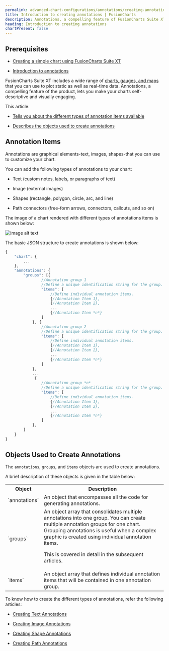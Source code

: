 ```yaml
---
permalink: advanced-chart-configurations/annotations/creating-annotations/introduction.html
title: Introduction to creating annotations | FusionCharts
description: Annotations, a compelling feature of FusionCharts Suite XT, lets you make your charts self-descriptive and visually engaging. This article, tells you about the different types of annotation items available and describes the objects used to create annotations.
heading: Introduction to creating annotations
chartPresent: false
---
```


## Prerequisites

* [Creating a simple chart using FusionCharts Suite XT](/getting-started/building-your-first-chart)

* [Introduction to annotations](/advanced-charting/annotations/introduction)

FusionCharts Suite XT includes a wide range of [charts, gauges, and maps](http://www.fusioncharts.com/charts/) that you can use to plot static as well as real-time data. Annotations, a compelling feature of the product, lets you make your charts self-descriptive and visually engaging.

This article:

* <a href="/advanced-chart-configurations/annotations/creating-annotations/introduction#annotation-items" class="smoth-scroll">Tells you about the different types of annotation items available</a>

* <a href="/advanced-chart-configurations/annotations/creating-annotations/introduction#objects-used-to-create-annotations" class="smoth-scroll">Describes the objects used to create annotations</a>

## Annotation Items

Annotations are graphical elements-text, images, shapes-that you can use to customize your chart.

You can add the following types of annotations to your chart:

* Text (custom notes, labels, or paragraphs of text)

* Image (external images)

* Shapes (rectangle, polygon, circle, arc, and line)

* Path connectors (free-form arrows, connectors, callouts, and so on)

The image of a chart rendered with different types of annotations items is shown below:

![image alt text](/assets/images/advanced-charting-annotations-creating-annotations-image-1.jpg)

The basic JSON structure to create annotations is shown below:

```javascript
{
    "chart": {
        ...
    },
    "annotations": {
        "groups": [{
        		//Annotation group 1
            	//Define a unique identification string for the group.
                "items": [
                	//Define individual annotation items.
                    {//Annotation Item 1},
                    {//Annotation Item 2},
                    ...
                    {//Annotation Item *n*}
                ]
            }, {
            	//Annotation group 2
            	//Define a unique identification string for the group.
                "items": [
                	//Define individual annotation items.
                	{//Annotation Item 1},
                	{//Annotation Item 2},
                	...
                    {//Annotation Item *n*}
                ]
            },
            ...
             {
            	//Annotation group *n*
            	//Define a unique identification string for the group.
                "items": [
                	//Define individual annotation items.
                    {//Annotation Item 1},
                    {//Annotation Item 2},
                    ...
                    {//Annotation Item *n*}
                ]
            },
        ]
    }
}
```

## Objects Used to Create Annotations

The `annotations`, `groups`, and `items` objects are used to create annotations.

A brief description of these objects is given in the table below:

<table>
  <tr>
    <th>Object</th>
    <th>Description</th>
  </tr>
  <tr>
    <td>`annotations`</td>
    <td>An object that encompasses all the code for generating annotations.</td>
  </tr>
  <tr>
    <td>`groups`</td>
    <td>An object array that consolidates multiple annotations into one group. You can create multiple annotation groups for one chart. Grouping annotations is useful when a complex graphic is created using individual annotation items.

This is covered in detail in the subsequent articles.</td>
  </tr>
  <tr>
    <td>`items`</td>
    <td>An object array that defines individual annotation items that will be contained in one annotation group.</td>
  </tr>
</table>


To know how to create the different types of annotations, refer the following articles:

* [Creating Text Annotations](/advanced-charting/annotations/creating-annotations/creating-text-annotations)

* [Creating Image Annotations](/advanced-charting/annotations/creating-annotations/creating-image-annotations)

* [Creating Shape Annotations](/advanced-charting/annotations/creating-annotations/creating-shape-annotations)

* [Creating Path Annotations](/advanced-charting/annotations/creating-annotations/creating-path-annotations)
